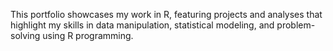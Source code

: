 This portfolio showcases my work in R, featuring projects and analyses that highlight my skills in data manipulation, statistical modeling, and problem-solving using R programming.
